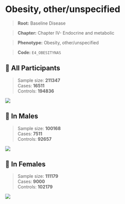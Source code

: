 # Obesity, other/unspecified

> **Root:** Baseline Disease  

> **Chapter:** Chapter IV- Endocrine and metabolic  

> **Phenotype:** Obesity, other/unspecified  

> **Code:** `E4_OBESITYNAS`

## 🧪 All Participants  
> Sample size: **211347**  
> Cases: **16511**  
> Controls: **194836**
<img src="/Disease/Figures/ALL/Incidence/E4_OBESITYNAS.png"/>
<CsvTable src="/Disease_Data/ALL/Incidence/COX_E4_OBESITYNAS.csv" label="🔍 View full results" />

## 👨 In Males  
> Sample size: **100168**  
> Cases: **7511**  
> Controls: **92657**
<img src="/Disease/Figures/Male/Incidence/E4_OBESITYNAS.png"/>
<CsvTable src="/Disease_Data/Male/Incidence/COX_E4_OBESITYNAS.csv" label="🔍 View full results" />

## 👩 In Females  
> Sample size: **111179**  
> Cases: **9000**  
> Controls: **102179**
<img src="/Disease/Figures/Female/Incidence/E4_OBESITYNAS.png"/>
<CsvTable src="/Disease_Data/Female/Incidence/COX_E4_OBESITYNAS.csv" label="🔍 View full results" />
